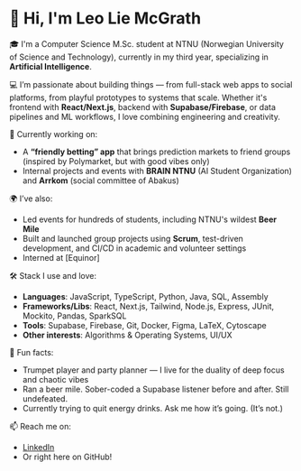 # 👋 Hi, I'm Leo Lie McGrath

🎓 I'm a Computer Science M.Sc. student at NTNU (Norwegian University of Science and Technology), currently in my third year, specializing in **Artificial Intelligence**.

💻 I’m passionate about building things — from full-stack web apps to social platforms, from playful prototypes to systems that scale. Whether it's frontend with **React/Next.js**, backend with **Supabase/Firebase**, or data pipelines and ML workflows, I love combining engineering and creativity.

🚀 Currently working on:
- A **“friendly betting” app** that brings prediction markets to friend groups (inspired by Polymarket, but with good vibes only)
- Internal projects and events with **BRAIN NTNU** (AI Student Organization) and **Arrkom** (social committee of Abakus)

🌍 I’ve also:
- Led events for hundreds of students, including NTNU's wildest **Beer Mile**
- Built and launched group projects using **Scrum**, test-driven development, and CI/CD in academic and volunteer settings
- Interned at [Equinor]

🛠️ Stack I use and love:
- **Languages**: JavaScript, TypeScript, Python, Java, SQL, Assembly
- **Frameworks/Libs**: React, Next.js, Tailwind, Node.js, Express, JUnit, Mockito, Pandas, SparkSQL
- **Tools**: Supabase, Firebase, Git, Docker, Figma, LaTeX, Cytoscape  
- **Other interests**: Algorithms & Operating Systems, UI/UX

🎺 Fun facts:
- Trumpet player and party planner — I live for the duality of deep focus and chaotic vibes
- Ran a beer mile. Sober-coded a Supabase listener before and after. Still undefeated.
- Currently trying to quit energy drinks. Ask me how it’s going. (It’s not.)

📫 Reach me on:
- [LinkedIn](https://www.linkedin.com/in/leo-lie-mcgrath-2b4692284/)
- Or right here on GitHub!




<!--
**leomcgrath/leomcgrath** is a ✨ _special_ ✨ repository because its `README.md` (this file) appears on your GitHub profile.

Here are some ideas to get you started:

- 🔭 I’m currently working on ...
- 🌱 I’m currently learning ...
- 👯 I’m looking to collaborate on ...
- 🤔 I’m looking for help with ...
- 💬 Ask me about ...
- 📫 How to reach me: ...
- 😄 Pronouns: ...
- ⚡ Fun fact: ...
-->
